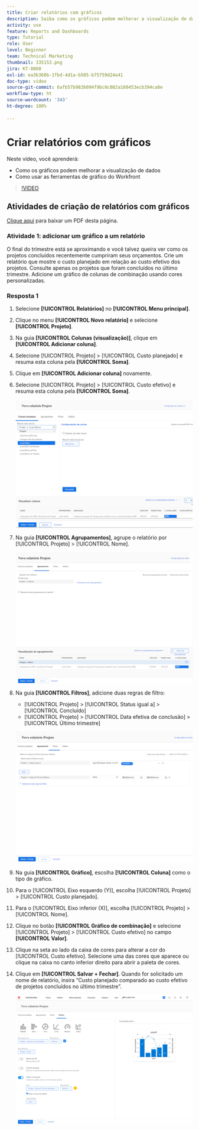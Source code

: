 ```yaml
---
title: Criar relatórios com gráficos
description: Saiba como os gráficos podem melhorar a visualização de dados e como usar as ferramentas de gráfico no Workfront.
activity: use
feature: Reports and Dashboards
type: Tutorial
role: User
level: Beginner
team: Technical Marketing
thumbnail: 335153.png
jira: KT-8860
exl-id: ea3b360b-1fbd-4d1a-b505-b75759d24e41
doc-type: video
source-git-commit: 6afb57b983b094f9bc0c082a160453ecb394ca8e
workflow-type: ht
source-wordcount: '343'
ht-degree: 100%

---
```


# Criar relatórios com gráficos

Neste vídeo, você aprenderá:

* Como os gráficos podem melhorar a visualização de dados
* Como usar as ferramentas de gráfico do Workfront

>[!VIDEO](https://video.tv.adobe.com/v/335155/?quality=12&learn=on)

## Atividades de criação de relatórios com gráficos

[Clique aqui](/help/assets/create-reports-with-charts-activities.pdf) para baixar um PDF desta página.

### Atividade 1: adicionar um gráfico a um relatório

O final do trimestre está se aproximando e você talvez queira ver como os projetos concluídos recentemente cumpriram seus orçamentos. Crie um relatório que mostre o custo planejado em relação ao custo efetivo dos projetos. Consulte apenas os projetos que foram concluídos no último trimestre. Adicione um gráfico de colunas de combinação usando cores personalizadas.

### Resposta 1

1. Selecione **[!UICONTROL Relatórios]** no **[!UICONTROL Menu principal]**.
1. Clique no menu **[!UICONTROL Novo relatório]** e selecione **[!UICONTROL Projeto]**.
1. Na guia **[!UICONTROL Colunas (visualização)]**, clique em **[!UICONTROL Adicionar coluna]**.
1. Selecione [!UICONTROL Projeto] > [!UICONTROL Custo planejado] e resuma esta coluna pela **[!UICONTROL Soma]**.
1. Clique em **[!UICONTROL Adicionar coluna]** novamente.
1. Selecione [!UICONTROL Projeto] > [!UICONTROL Custo efetivo] e resuma esta coluna pela **[!UICONTROL Soma]**.

   ![Uma imagem da tela que permite adicionar colunas a um relatório](assets/chart-report-columns.png)

1. Na guia **[!UICONTROL Agrupamentos]**, agrupe o relatório por [!UICONTROL Projeto] > [!UICONTROL Nome].

   ![Uma imagem da tela que permite adicionar agrupamentos a um relatório](assets/chart-report-groupings.png)

1. Na guia **[!UICONTROL Filtros]**, adicione duas regras de filtro:

   * [!UICONTROL Projeto] > [!UICONTROL Status igual a] > [!UICONTROL Concluído]
   * [!UICONTROL Projeto] > [!UICONTROL  Data efetiva de conclusão] > [!UICONTROL Último trimestre]

   ![Uma imagem da tela que permite adicionar filtros a um relatório](assets/chart-report-filters.png)

1. Na guia **[!UICONTROL Gráfico]**, escolha **[!UICONTROL Coluna]** como o tipo de gráfico.
1. Para o [!UICONTROL Eixo esquerdo (Y)], escolha [!UICONTROL Projeto] > [!UICONTROL Custo planejado].
1. Para o [!UICONTROL Eixo inferior (X)], escolha [!UICONTROL Projeto] > [!UICONTROL Nome].
1. Clique no botão **[!UICONTROL Gráfico de combinação]** e selecione [!UICONTROL Projeto] > [!UICONTROL Custo efetivo] no campo **[!UICONTROL Valor]**.
1. Clique na seta ao lado da caixa de cores para alterar a cor do [!UICONTROL Custo efetivo]. Selecione uma das cores que aparece ou clique na caixa no canto inferior direito para abrir a paleta de cores.
1. Clique em **[!UICONTROL Salvar + Fechar]**. Quando for solicitado um nome de relatório, insira “Custo planejado comparado ao custo efetivo de projetos concluídos no último trimestre”.

   ![Uma imagem da tela que permite adicionar um gráfico a um relatório](assets/chart-report-chart.png)
